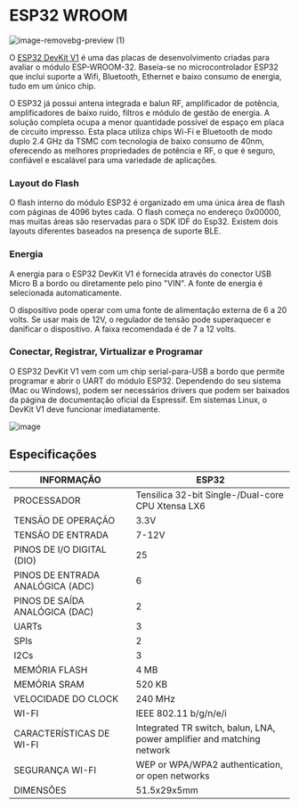 # ESP32 WROOM
![image-removebg-preview (1)](https://github.com/cyberdebb/estacao_meteorologica/assets/107296659/9e9e1087-d345-4934-84ed-f355491677b7)

O [ESP32 DevKit V1](https://www.espressif.com/sites/default/files/documentation/esp32-wroom-32_datasheet_en.pdf) é uma das placas de desenvolvimento criadas para avaliar o módulo ESP-WROOM-32. Baseia-se no microcontrolador ESP32 que inclui suporte a Wifi, Bluetooth, Ethernet e baixo consumo de energia, tudo em um único chip.

O ESP32 já possui antena integrada e balun RF, amplificador de potência, amplificadores de baixo ruído, filtros e módulo de gestão de energia. A solução completa ocupa a menor quantidade possível de espaço em placa de circuito impresso. Esta placa utiliza chips Wi-Fi e Bluetooth de modo duplo 2.4 GHz da TSMC com tecnologia de baixo consumo de 40nm, oferecendo as melhores propriedades de potência e RF, o que é seguro, confiável e escalável para uma variedade de aplicações.

### Layout do Flash
O flash interno do módulo ESP32 é organizado em uma única área de flash com páginas de 4096 bytes cada. O flash começa no endereço 0x00000, mas muitas áreas são reservadas para o SDK IDF do Esp32. Existem dois layouts diferentes baseados na presença de suporte BLE.

### Energia
A energia para o ESP32 DevKit V1 é fornecida através do conector USB Micro B a bordo ou diretamente pelo pino "VIN". A fonte de energia é selecionada automaticamente.

O dispositivo pode operar com uma fonte de alimentação externa de 6 a 20 volts. Se usar mais de 12V, o regulador de tensão pode superaquecer e danificar o dispositivo. A faixa recomendada é de 7 a 12 volts.

### Conectar, Registrar, Virtualizar e Programar
O ESP32 DevKit V1 vem com um chip serial-para-USB a bordo que permite programar e abrir o UART do módulo ESP32. Dependendo do seu sistema (Mac ou Windows), podem ser necessários drivers que podem ser baixados da página de documentação oficial da Espressif. Em sistemas Linux, o DevKit V1 deve funcionar imediatamente.

![image](https://github.com/cyberdebb/estacao_meteorologica/assets/107296659/b46d96a6-a364-44a7-8699-3bbed1ecb281)

## Especificações
| INFORMAÇÃO                          | ESP32                                         |
|-------------------------------------|-----------------------------------------------|
| PROCESSADOR                         | Tensilica 32-bit Single-/Dual-core CPU Xtensa LX6 |
| TENSÃO DE OPERAÇÃO                  | 3.3V                                          |
| TENSÃO DE ENTRADA                   | 7-12V                                         |
| PINOS DE I/O DIGITAL (DIO)          | 25                                            |
| PINOS DE ENTRADA ANALÓGICA (ADC)    | 6                                             |
| PINOS DE SAÍDA ANALÓGICA (DAC)      | 2                                             |
| UARTs                               | 3                                             |
| SPIs                                | 2                                             |
| I2Cs                                | 3                                             |
| MEMÓRIA FLASH                       | 4 MB                                          |
| MEMÓRIA SRAM                        | 520 KB                                        |
| VELOCIDADE DO CLOCK                 | 240 MHz                                       |
| WI-FI                               | IEEE 802.11 b/g/n/e/i                         |
| CARACTERÍSTICAS DE WI-FI            | Integrated TR switch, balun, LNA, power amplifier and matching network |
| SEGURANÇA WI-FI                     | WEP or WPA/WPA2 authentication, or open networks |
| DIMENSÕES                           | 51.5x29x5mm                                   |
